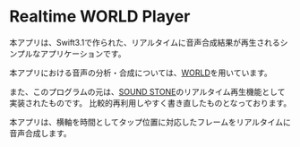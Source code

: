 # Realtime WORLD Player
本アプリは、Swift3.1で作られた、リアルタイムに音声合成結果が再生されるシンプルなアプリケーションです。

本アプリにおける音声の分析・合成については、[WORLD](https://github.com/mmorise/World)を用いています。

また、このプログラムの元は、[SOUND STONE](https://github.com/Morise-Lab/SOUND_STONE)のリアルタイム再生機能として実装されたものです。
比較的再利用しやすく書き直したものとなっております。

本アプリは、横軸を時間としてタップ位置に対応したフレームをリアルタイムに音声合成します。

